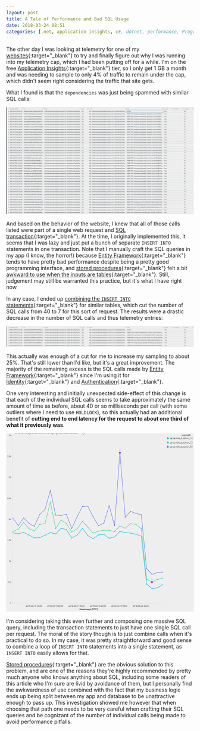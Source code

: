```yaml
---
layout: post
title: A Tale of Performance and Bad SQL Usage
date: 2018-03-24 08:51
categories: [.net, application insights, c#, dotnet, performance, Programming, sql, telemetry]
---
```

The other day I was looking at telemetry for one of my [websites](https://clickerheroestracker.azurewebsites.net/){:target="_blank"} to try and finally figure out why I was running into my telemetry cap, which I had been putting off for a while. I'm on the free [Application Insights](https://azure.microsoft.com/en-us/services/application-insights/){:target="_blank"} tier, so I only get 1 GB a month and was needing to sample to only 4% of traffic to remain under the cap, which didn't seem right considering the traffic that site gets.

What I found is that the `dependencies` was just being spammed with similar SQL calls:

![Similar SQL calls](/assets/SqlCalls.png)

And based on the behavior of the website, I knew that all of those calls listed were part of a single web request and [SQL transaction](https://docs.microsoft.com/en-us/sql/t-sql/language-elements/transactions-transact-sql){:target="_blank"}. At the time, I originally implemented this, it seems that I was lazy and just put a bunch of separate `INSERT INTO` statements in one transaction. Note that I manually craft the SQL queries in my app (I know, the horror!) because [Entity Framework](https://docs.microsoft.com/en-us/aspnet/entity-framework){:target="_blank"} tends to have pretty bad performance despite being a pretty good programming interface, and [stored procedures](https://docs.microsoft.com/en-us/sql/relational-databases/stored-procedures/stored-procedures-database-engine){:target="_blank"} felt a bit [awkward to use when the inputs are tables](https://docs.microsoft.com/en-us/sql/relational-databases/tables/use-table-valued-parameters-database-engine){:target="_blank"}. Still, judgement may still be warranted this practice, but it's what I have right now.

In any case, I ended up [combining the `INSERT INTO` statements](https://github.com/dfederm/ClickerHeroesTracker/commit/da320be6c60ab8422a54842fc3eac996e77ec1cb){:target="_blank"} for similar tables, which cut the number of SQL calls from 40 to 7 for this sort of request. The results were a drastic decrease in the number of SQL calls and thus telemetry entries:

![SQL calls after](/assets/SqlCallsAfter.png)

This actually was enough of a cut for me to increase my sampling to about 25%. That's still lower than I'd like, but it's a great improvement. The majority of the remaining excess is the SQL calls made by [Entity Framework](https://docs.microsoft.com/en-us/aspnet/entity-framework){:target="_blank"} since I'm using it for [Identity](https://docs.microsoft.com/en-us/aspnet/core/security/authentication/identity?tabs=visual-studio%2Caspnetcore2x){:target="_blank"} and [Authentication](https://github.com/openiddict/openiddict-core){:target="_blank"}.

One very interesting and initially unexpected side-effect of this change is that each of the individual SQL calls seems to take approximately the same amount of time as before, about 40 or so milliseconds per call (with some outliers where I need to use `HOLDLOCK`), so this actually had an additional benefit of **cutting end to end latency for the request to about one third of what it previously was**.

![SQL latency](/assets/SqlLatency.png)

I'm considering taking this even further and composing one massive SQL query, including the transaction statements to just have one single SQL call per request. The moral of the story though is to just combine calls when it's practical to do so. In my case, it was pretty straightforward and good sense to combine a loop of `INSERT INTO` statements into a single statement, as `INSERT INTO` easily allows for that.

[Stored procedures](https://docs.microsoft.com/en-us/sql/relational-databases/stored-procedures/stored-procedures-database-engine){:target="_blank"} are the obvious solution to this problem, and are one of the reasons they're highly recommended by pretty much anyone who knows anything about SQL, including some readers of this article who I'm sure are livid by avoidance of them, but I personally find the awkwardness of use combined with the fact that my business logic ends up being split between my app and database to be unattractive enough to pass up. This investigation showed me however that when choosing that path one needs to be very careful when crafting their SQL queries and be cognizant of the number of individual calls being made to avoid performance pitfalls.
